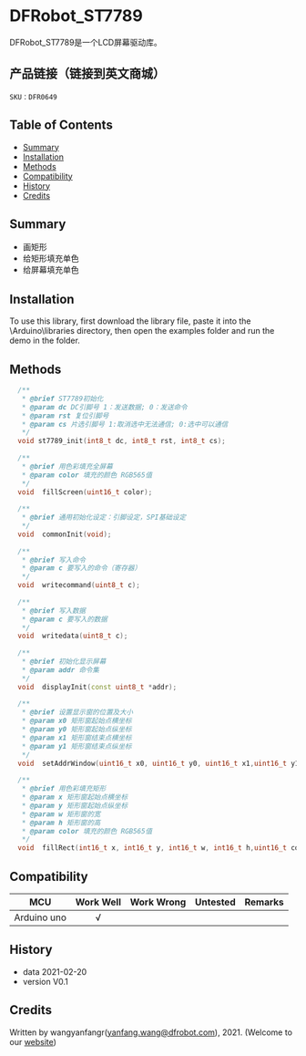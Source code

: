 # DFRobot_ST7789
DFRobot_ST7789是一个LCD屏幕驱动库。

## 产品链接（链接到英文商城）
    SKU：DFR0649
   
## Table of Contents

* [Summary](#summary)
* [Installation](#installation)
* [Methods](#methods)
* [Compatibility](#compatibility)
* [History](#history)
* [Credits](#credits)

## Summary

- 画矩形
- 给矩形填充单色
- 给屏幕填充单色

## Installation

To use this library, first download the library file, paste it into the \Arduino\libraries directory, then open the examples folder and run the demo in the folder.

## Methods

```C++
  /**
   * @brief ST7789初始化
   * @param dc DC引脚号 1：发送数据; 0：发送命令
   * @param rst 复位引脚号
   * @param cs 片选引脚号 1:取消选中无法通信; 0:选中可以通信
   */
  void st7789_init(int8_t dc, int8_t rst, int8_t cs);
  
  /**
   * @brief 用色彩填充全屏幕
   * @param color 填充的颜色 RGB565值
   */
  void  fillScreen(uint16_t color);
  
  /**
   * @brief 通用初始化设定：引脚设定，SPI基础设定
   */
  void  commonInit(void);
  
  /**
   * @brief 写入命令
   * @param c 要写入的命令（寄存器）
   */
  void  writecommand(uint8_t c);
  
  /**
   * @brief 写入数据
   * @param c 要写入的数据
   */
  void  writedata(uint8_t c);
  
  /**
   * @brief 初始化显示屏幕
   * @param addr 命令集
   */
  void  displayInit(const uint8_t *addr);
  
  /**
   * @brief 设置显示窗的位置及大小
   * @param x0 矩形窗起始点横坐标
   * @param y0 矩形窗起始点纵坐标
   * @param x1 矩形窗结束点横坐标
   * @param y1 矩形窗结束点纵坐标
   */
  void  setAddrWindow(uint16_t x0, uint16_t y0, uint16_t x1,uint16_t y1);
  
  /**
   * @brief 用色彩填充矩形
   * @param x 矩形窗起始点横坐标
   * @param y 矩形窗起始点纵坐标
   * @param w 矩形窗的宽
   * @param h 矩形窗的高
   * @param color 填充的颜色 RGB565值
   */
  void  fillRect(int16_t x, int16_t y, int16_t w, int16_t h,uint16_t color);
```

## Compatibility

MCU                | Work Well    | Work Wrong   | Untested    | Remarks
------------------ | :----------: | :----------: | :---------: | -----
Arduino uno        |      √       |              |             | 



## History

- data 2021-02-20
- version V0.1


## Credits

Written by wangyanfangr(yanfang.wang@dfrobot.com), 2021. (Welcome to our [website](https://www.dfrobot.com/))
